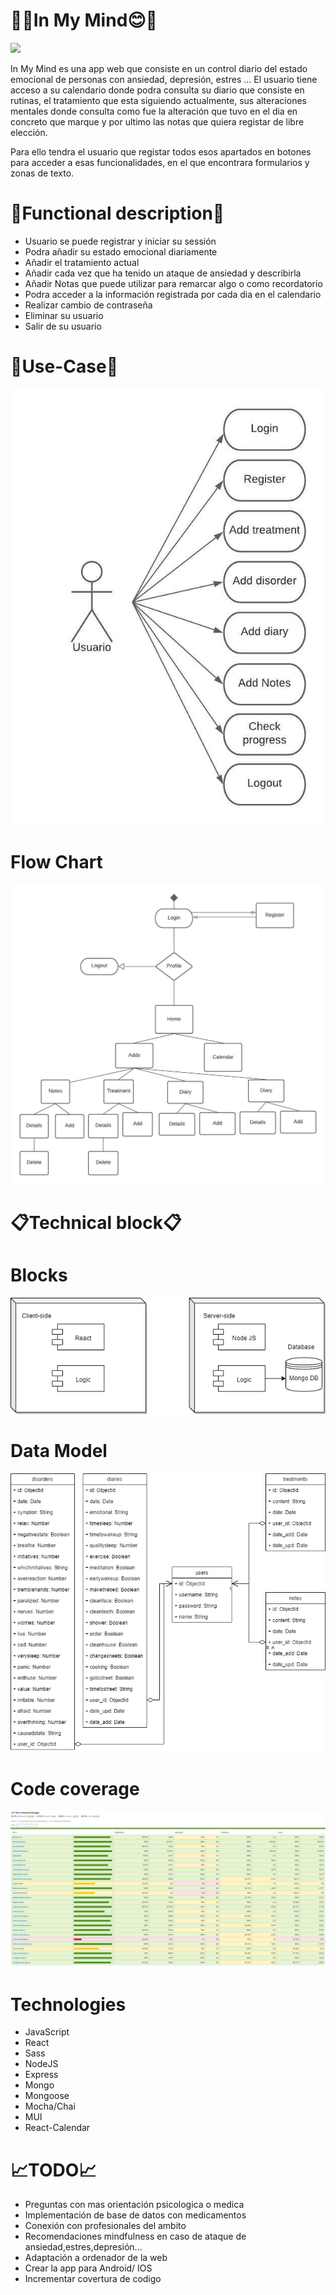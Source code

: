 # 🧠😊In My Mind😊🧠

![](https://media0.giphy.com/media/nF9QkLDTfsuOyUx4EF/giphy.gif?cid=790b76116e48598a3899d2bd265eb09035a970e43538d9b6&rid=giphy.gif&ct=g)

In My Mind es una app web que consiste en un control diario del estado emocional de personas con ansiedad, depresión, estres ...
El usuario tiene acceso a su calendario donde podra consulta su diario que consiste en rutinas, el tratamiento que esta siguiendo actualmente, sus alteraciones mentales donde consulta como fue la alteración que tuvo en el dia en concreto que marque y por ultimo las notas que quiera registar de libre elección.

Para ello tendra el usuario que registar todos esos apartados en botones para acceder a esas funcionalidades, en el que encontrara formularios y zonas de texto.

# 📅Functional description📅

- Usuario se puede registrar y iniciar su sessión
- Podra añadir su estado emocional diariamente
- Añadir el tratamiento actual
- Añadir cada vez que ha tenido un ataque de ansiedad y describirla 
- Añadir Notas que puede utilizar para remarcar algo o como recordatorio
- Podra acceder a la información registrada por cada dia en el calendario
- Realizar cambio de contraseña
- Eliminar su usuario
- Salir de su usuario

# 🧘Use-Case🧘

![](./images/Use-case.jpeg)

# Flow Chart
![](./images/Flow-chart.jpeg)

# 📋Technical block📋

# Blocks
![](./images/blocks.png)

# Data Model
![](./images/Data-model.png)

# Code coverage
![](./images/testing.PNG)

# Technologies
- JavaScript
- React
- Sass
- NodeJS
- Express
- Mongo
- Mongoose
- Mocha/Chai
- MUI
- React-Calendar

# 📈TODO📈
- Preguntas con mas orientación psicologica o medica
- Implementación de base de datos con medicamentos
- Conexión con profesionales del ambito
- Recomendaciones mindfulness en caso de ataque de ansiedad,estres,depresión...
- Adaptación a ordenador de la web
- Crear la app para Android/ IOS
- Incrementar covertura de codigo
